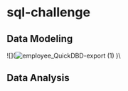 # sql-challenge

## Data Modeling

![](![employee_QuickDBD-export (1)](https://github.com/alebridegroom/sql-challenge/assets/91504694/b3bb9c46-d116-4525-bbbe-1c1eb73b93c7)
)\

## Data Analysis

